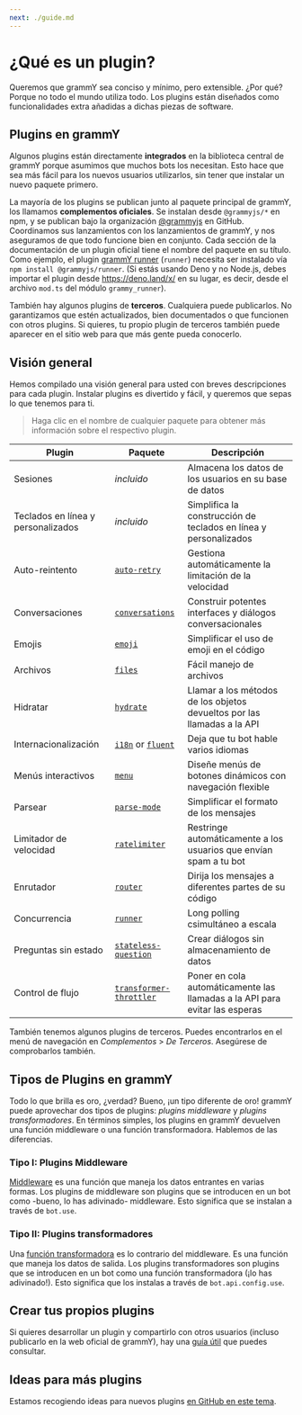 ```yaml
---
next: ./guide.md
---
```


# ¿Qué es un plugin?

Queremos que grammY sea conciso y mínimo, pero extensible.
¿Por qué?
Porque no todo el mundo utiliza todo.
Los plugins están diseñados como funcionalidades extra añadidas a dichas piezas de software.

## Plugins en grammY

Algunos plugins están directamente **integrados** en la biblioteca central de grammY porque asumimos que muchos bots los necesitan.
Esto hace que sea más fácil para los nuevos usuarios utilizarlos, sin tener que instalar un nuevo paquete primero.

La mayoría de los plugins se publican junto al paquete principal de grammY, los llamamos **complementos oficiales**.
Se instalan desde `@grammyjs/*` en npm, y se publican bajo la organización [@grammyjs](https://github.com/grammyjs) en GitHub.
Coordinamos sus lanzamientos con los lanzamientos de grammY, y nos aseguramos de que todo funcione bien en conjunto.
Cada sección de la documentación de un plugin oficial tiene el nombre del paquete en su título.
Como ejemplo, el plugin [grammY runner](./runner.md) (`runner`) necesita ser instalado vía `npm install @grammyjs/runner`.
(Si estás usando Deno y no Node.js, debes importar el plugin desde <https://deno.land/x/> en su lugar, es decir, desde el archivo `mod.ts` del módulo `grammy_runner`).

También hay algunos plugins de **terceros**.
Cualquiera puede publicarlos.
No garantizamos que estén actualizados, bien documentados o que funcionen con otros plugins.
Si quieres, tu propio plugin de terceros también puede aparecer en el sitio web para que más gente pueda conocerlo.

## Visión general

Hemos compilado una visión general para usted con breves descripciones para cada plugin.
Instalar plugins es divertido y fácil, y queremos que sepas lo que tenemos para ti.

> Haga clic en el nombre de cualquier paquete para obtener más información sobre el respectivo plugin.

| Plugin                             | Paquete                                               | Descripción                                                                 |
| ---------------------------------- | ----------------------------------------------------- | --------------------------------------------------------------------------- |
| Sesiones                           | _incluido_                                            | Almacena los datos de los usuarios en su base de datos                      |
| Teclados en línea y personalizados | _incluido_                                            | Simplifica la construcción de teclados en línea y personalizados            |
| Auto-reintento                     | [`auto-retry`](./auto-retry.md)                       | Gestiona automáticamente la limitación de la velocidad                      |
| Conversaciones                     | [`conversations`](./conversations.md)                 | Construir potentes interfaces y diálogos conversacionales                   |
| Emojis                             | [`emoji`](./emoji.md)                                 | Simplificar el uso de emoji en el código                                    |
| Archivos                           | [`files`](./files.md)                                 | Fácil manejo de archivos                                                    |
| Hidratar                           | [`hydrate`](./hydrate.md)                             | Llamar a los métodos de los objetos devueltos por las llamadas a la API     |
| Internacionalización               | [`i18n`](./i18n.md) or [`fluent`](./fluent.md)        | Deja que tu bot hable varios idiomas                                        |
| Menús interactivos                 | [`menu`](./menu.md)                                   | Diseñe menús de botones dinámicos con navegación flexible                   |
| Parsear                            | [`parse-mode`](./parse-mode.md)                       | Simplificar el formato de los mensajes                                      |
| Limitador de velocidad             | [`ratelimiter`](./ratelimiter.md)                     | Restringe automáticamente a los usuarios que envían spam a tu bot           |
| Enrutador                          | [`router`](./router.md)                               | Dirija los mensajes a diferentes partes de su código                        |
| Concurrencia                       | [`runner`](./runner.md)                               | Long polling csimultáneo a escala                                           |
| Preguntas sin estado               | [`stateless-question`](./stateless-question.md)       | Crear diálogos sin almacenamiento de datos                                  |
| Control de flujo                   | [`transformer-throttler`](./transformer-throttler.md) | Poner en cola automáticamente las llamadas a la API para evitar las esperas |

También tenemos algunos plugins de terceros.
Puedes encontrarlos en el menú de navegación en _Complementos_ > _De Terceros_.
Asegúrese de comprobarlos también.

## Tipos de Plugins en grammY

Todo lo que brilla es oro, ¿verdad?
Bueno, ¡un tipo diferente de oro!
grammY puede aprovechar dos tipos de plugins: _plugins middleware_ y _plugins transformadores_.
En términos simples, los plugins en grammY devuelven una función middleware o una función transformadora.
Hablemos de las diferencias.

### Tipo I: Plugins Middleware

[Middleware](../guide/middleware.md) es una función que maneja los datos entrantes en varias formas.
Los plugins de middleware son plugins que se introducen en un bot como -bueno, lo has adivinado- middleware.
Esto significa que se instalan a través de `bot.use`.

### Tipo II: Plugins transformadores

Una [función transformadora](../advanced/transformers.md) es lo contrario del middleware.
Es una función que maneja los datos de salida.
Los plugins transformadores son plugins que se introducen en un bot como una función transformadora (¡lo has adivinado!).
Esto significa que los instalas a través de `bot.api.config.use`.

## Crear tus propios plugins

Si quieres desarrollar un plugin y compartirlo con otros usuarios (incluso publicarlo en la web oficial de grammY), hay una [guía útil](./guide.md) que puedes consultar.

## Ideas para más plugins

Estamos recogiendo ideas para nuevos plugins [en GitHub en este tema](https://github.com/grammyjs/grammY/issues/110).
